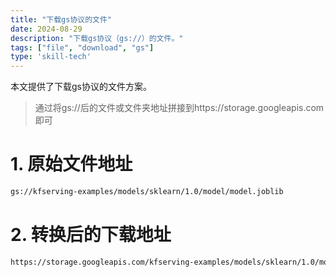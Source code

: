```yaml
---
title: "下载gs协议的文件"
date: 2024-08-29
description: "下载gs协议（gs://）的文件。"
tags: ["file", "download", "gs"]
type: 'skill-tech'
---
```


本文提供了下载gs协议的文件方案。

<!--more-->
> 通过将gs://后的文件或文件夹地址拼接到https://storage.googleapis.com即可

# 1. 原始文件地址
```bash
gs://kfserving-examples/models/sklearn/1.0/model/model.joblib
```


# 2. 转换后的下载地址
```bash
https://storage.googleapis.com/kfserving-examples/models/sklearn/1.0/model/model.joblib
```